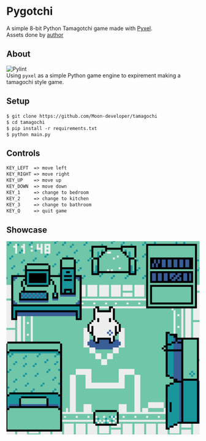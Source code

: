 # Pygotchi

A simple 8-bit Python Tamagotchi game made with [Pyxel](https://github.com/kitao/pyxel).  
Assets done by [author](https://zodee.itch.io/)

## About

![Pylint](https://img.shields.io/github/workflow/status/Moon-developer/tamagochi/Pylint?logo=GitHub&label=Pylint&style=flat-square)  
Using `pyxel` as a simple Python game engine to expirement making a tamagochi style game.

## Setup

```shell
$ git clone https://github.com/Moon-developer/tamagochi
$ cd tamagochi
$ pip install -r requirements.txt
$ python main.py
```

## Controls

```
KEY_LEFT  => move left
KEY_RIGHT => move right
KEY_UP    => move up
KEY_DOWN  => move down
KEY_1     => change to bedroom
KEY_2     => change to kitchen
KEY_3     => change to bathroom
KEY_Q     => quit game
```

## Showcase

![Tamagotchi Game](assets/showcase.gif)